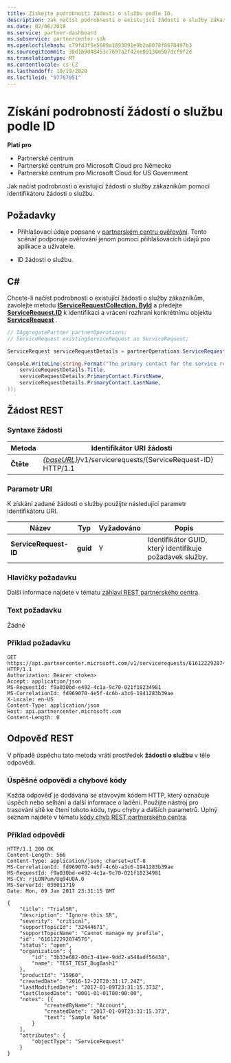 ```yaml
---
title: Získejte podrobnosti žádosti o službu podle ID.
description: Jak načíst podrobnosti o existující žádosti o služby zákazníkům podle ID
ms.date: 02/06/2018
ms.service: partner-dashboard
ms.subservice: partnercenter-sdk
ms.openlocfilehash: c79fd3f5e5609a1893891e9b2a8078f8678497b3
ms.sourcegitcommit: 30d1b9d48453c7697a2f42ee09138e507dcf9f2d
ms.translationtype: MT
ms.contentlocale: cs-CZ
ms.lasthandoff: 10/19/2020
ms.locfileid: "97767051"
---
```

# <a name="get-service-request-details-by-id"></a>Získání podrobností žádostí o službu podle ID

**Platí pro**

- Partnerské centrum
- Partnerské centrum pro Microsoft Cloud pro Německo
- Partnerské centrum pro Microsoft Cloud for US Government

Jak načíst podrobnosti o existující žádosti o služby zákazníkům pomocí identifikátoru žádosti o službu.

## <a name="prerequisites"></a>Požadavky

- Přihlašovací údaje popsané v [partnerském centru ověřování](partner-center-authentication.md). Tento scénář podporuje ověřování jenom pomocí přihlašovacích údajů pro aplikace a uživatele.

- ID žádosti o službu.

## <a name="c"></a>C\#

Chcete-li načíst podrobnosti o existující žádosti o služby zákazníkům, zavolejte metodu [**IServiceRequestCollection. ById**](/dotnet/api/microsoft.store.partnercenter.servicerequests.iservicerequestcollection.byid) a předejte [**ServiceRequest.ID**](/dotnet/api/microsoft.store.partnercenter.models.servicerequests.servicerequest.id#Microsoft_Store_PartnerCenter_Models_ServiceRequests_ServiceRequest_Id) k identifikaci a vrácení rozhraní konkrétnímu objektu [**ServiceRequest**](/dotnet/api/microsoft.store.partnercenter.models.servicerequests.servicerequest) .

``` csharp
// IAggregatePartner partnerOperations;
// ServiceRequest existingServiceRequest as ServiceRequest;

ServiceRequest serviceRequestDetails = partnerOperations.ServiceRequests.ById(existingServiceRequest.Id).Get();

Console.WriteLine(string.Format("The primary contact for the service request {0} is {1} {2}.",
    serviceRequestDetails.Title,
    serviceRequestDetails.PrimaryContact.FirstName,
    serviceRequestDetails.PrimaryContact.LastName,
));
```

## <a name="rest-request"></a>Žádost REST

### <a name="request-syntax"></a>Syntaxe žádosti

| Metoda    | Identifikátor URI žádosti                                                                                 |
|-----------|---------------------------------------------------------------------------------------------|
| **Čtěte** | [*{baseURL}*](partner-center-rest-urls.md)/v1/servicerequests/{ServiceRequest-ID} HTTP/1.1  |

### <a name="uri-parameter"></a>Parametr URI

K získání zadané žádosti o služby použijte následující parametr identifikátoru URI.

| Název                  | Typ     | Vyžadováno | Popis                                 |
|-----------------------|----------|----------|---------------------------------------------|
| **ServiceRequest-ID** | **guid** | Y        | Identifikátor GUID, který identifikuje požadavek služby. |

### <a name="request-headers"></a>Hlavičky požadavku

Další informace najdete v tématu [záhlaví REST partnerského centra](headers.md).

### <a name="request-body"></a>Text požadavku

Žádné

### <a name="request-example"></a>Příklad požadavku

```http
GET https://api.partnercenter.microsoft.com/v1/servicerequests/616122292874576 HTTP/1.1
Authorization: Bearer <token>
Accept: application/json
MS-RequestId: f9a030bd-e492-4c1a-9c70-021f18234981
MS-CorrelationId: fd969070-4e5f-4c6b-a3c6-1941283b39ae
X-Locale: en-US
Content-Type: application/json
Host: api.partnercenter.microsoft.com
Content-Length: 0
```

## <a name="rest-response"></a>Odpověď REST

V případě úspěchu tato metoda vrátí prostředek **žádosti o službu** v těle odpovědi.

### <a name="response-success-and-error-codes"></a>Úspěšné odpovědi a chybové kódy

Každá odpověď je dodávána se stavovým kódem HTTP, který označuje úspěch nebo selhání a další informace o ladění. Použijte nástroj pro trasování sítě ke čtení tohoto kódu, typu chyby a dalších parametrů. Úplný seznam najdete v tématu [kódy chyb REST partnerského centra](error-codes.md).

### <a name="response-example"></a>Příklad odpovědi

```http
HTTP/1.1 200 OK
Content-Length: 566
Content-Type: application/json; charset=utf-8
MS-CorrelationId: fd969070-4e5f-4c6b-a3c6-1941283b39ae
MS-RequestId: f9a030bd-e492-4c1a-9c70-021f18234981
MS-CV: rjLONPum/Uq94UQA.0
MS-ServerId: 030011719
Date: Mon, 09 Jan 2017 23:31:15 GMT

{
    "title": "TrialSR",
    "description": "Ignore this SR",
    "severity": "critical",
    "supportTopicId": "32444671",
    "supportTopicName": "Cannot manage my profile",
    "id": "616122292874576",
    "status": "open",
    "organization": {
        "id": "3b33e682-00c3-41ee-9dd2-a548adf56438",
        "name": "TEST_TEST_BugBash1"
    },
    "productId": "15960",
    "createdDate": "2016-12-22T20:31:17.24Z",
    "lastModifiedDate": "2017-01-09T23:31:15.373Z",
    "lastClosedDate": "0001-01-01T00:00:00",
    "notes": [{
            "createdByName": "Account",
            "createdDate": "2017-01-09T23:31:15.373",
            "text": "Sample Note"
        }
    ],
    "attributes": {
        "objectType": "ServiceRequest"
    }
}
```
